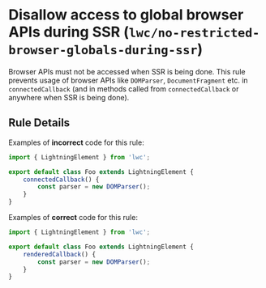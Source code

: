 # Disallow access to global browser APIs during SSR (`lwc/no-restricted-browser-globals-during-ssr`)

Browser APIs must not be accessed when SSR is being done. This rule prevents usage of browser APIs like `DOMParser`, `DocumentFragment` etc.
in `connectedCallback` (and in methods called from `connectedCallback` or anywhere when SSR is being done).

## Rule Details

Examples of **incorrect** code for this rule:

```js
import { LightningElement } from 'lwc';

export default class Foo extends LightningElement {
    connectedCallback() {
        const parser = new DOMParser();
    }
}
```

Examples of **correct** code for this rule:

```js
import { LightningElement } from 'lwc';

export default class Foo extends LightningElement {
    renderedCallback() {
        const parser = new DOMParser();
    }
}
```
